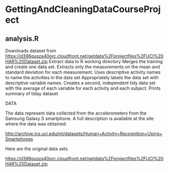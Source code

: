 GettingAndCleaningDataCourseProject
===================================

 ## analysis.R ##
Downloads dataset from https://d396qusza40orc.cloudfront.net/getdata%2Fprojectfiles%2FUCI%20HAR%20Dataset.zip
Extract data to R working directory
Merges the training and create one data set.
Extracts only the measurements on the mean and standard deviation for each measurement. 
Uses descriptive activity names to name the activities in the data set
Appropriately labels the data set with descriptive variable names. 
Creates a second, independent tidy data set with the average of each variable for each activity and each subject. 
Prints summary of tiday dataset






DATA


 The data represent data collected from the accelerometers from the Samsung Galaxy S smartphone. A full description is available at the site where the data was obtained: 

http://archive.ics.uci.edu/ml/datasets/Human+Activity+Recognition+Using+Smartphones 

Here are the  original data sets

https://d396qusza40orc.cloudfront.net/getdata%2Fprojectfiles%2FUCI%20HAR%20Dataset.zip 





 
